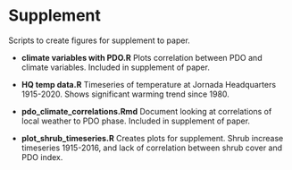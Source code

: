 # Supplement

Scripts to create figures for supplement to paper.

* __climate variables with PDO.R__ Plots correlation between PDO and climate variables. Included in supplement of paper.

* __HQ temp data.R__ Timeseries of temperature at Jornada Headquarters 1915-2020. Shows significant warming trend since 1980.

* __pdo_climate_correlations.Rmd__ Document looking at correlations of local weather to PDO phase. Included in supplement of paper. 

* __plot_shrub_timeseries.R__ Creates plots for supplement. Shrub increase timeseries 1915-2016, and lack of correlation between shrub cover and PDO index. 
